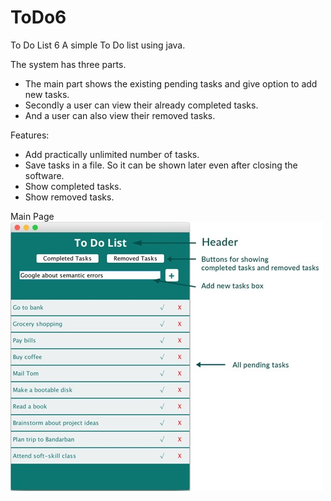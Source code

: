 # ToDo6
To Do List 6
A simple To Do list using java.

The system has three parts.
- The main part shows the existing pending tasks and give option to add new tasks.
- Secondly a user can view their already completed tasks.
- And a user can also view their removed tasks.

Features:
- Add practically unlimited number of tasks.
- Save tasks in a file. So it can be shown later even after closing the software.
- Show completed tasks.
- Show removed tasks.

Main Page
![alt tag](https://raw.githubusercontent.com/sapayth/ToDo6/master/images/Picture1.jpg)
